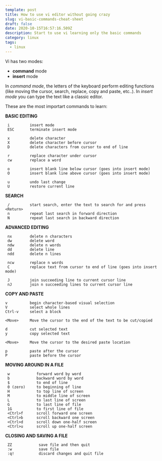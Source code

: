 ```yaml
---
template: post
title: How to use vi editor without going crazy
slug: vi-basic-commands-cheat-sheet
draft: false
date: 2020-10-15T16:57:16.509Z
description: Start to use vi learning only the basic commands
category: linux
tags:
  - linux
---
```

Vi has two modes:

* **command** mode
* **insert** mode

In *command mode*, the letters of the keyboard perform editing functions (like moving the cursor, search, replace, copy and paste, etc..). In *insert mode* you can type the text like a classic editor. 

These are the most importart commands to learn:

**BASIC EDITING**

```
 i         insert mode
 ESC       terminate insert mode

 x         delete character
 X         delete character before cursor
 D         delete characters from cursor to end of line

 r         replace character under cursor
 cw        replace a word

 o         insert blank line below cursor (goes into insert mode)      
 O         insert blank line above cursor (goes into insert mode) 
 
 u         undo last change
 U         restore current line
```

**SEARCH**

```
 /         start search, enter the text to search for and press <Return>
 n         repeat last search in forward direction
 N         repeat last search in backward direction
```

**ADVANCED EDITING**

```
 nx        delete n characters
 dw        delete word
 ndw       delete n words
 dd        delete line
 ndd       delete n lines
 
 ncw       replace n words
 C         replace text from cursor to end of line (goes into insert mode)

 J         join succeeding line to current cursor line
 nJ        join n succeeding lines to current cursor line
```

**COPY AND PASTE**

```
v          begin character-based visual selection
V          select whole lines
Ctrl-v     select a block

<Move>     Move the cursor to the end of the text to be cut/copied

d          cut selected text
y          copy selected text

<Move>     Move the cursor to the desired paste location

p          paste after the cursor
P          paste before the cursor
```

**MOVING AROUND IN A FILE**

```
 w            forward word by word
 b            backward word by word
 $            to end of line
 0 (zero)     to beginning of line
 H            to top line of screen
 M            to middle line of screen
 L            to last line of screen
 G            to last line of file
 1G           to first line of file
 <Ctrl>f      scroll forward one screen
 <Ctrl>b      scroll backward one screen
 <Ctrl>d      scroll down one-half screen
 <Ctrl>u      scroll up one-half screen
```

**CLOSING AND SAVING A FILE**

```
 ZZ            save file and then quit
 :w            save file
 :q!           discard changes and quit file
```